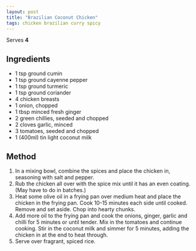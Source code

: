 ```yaml
---
layout: post
title: "Brazilian Coconut Chicken"
tags: chicken brazilian curry spicy
---
```


Serves **4**

## Ingredients

* 1 tsp ground cumin
* 1 tsp ground cayenne pepper
* 1 tsp ground turmeric
* 1 tsp ground coriander
* 4 chicken breasts
* 1 onion, chopped
* 1 tbsp minced fresh ginger
* 2 green chillies, seeded and chopped
* 2 cloves garlic, minced
* 3 tomatoes, seeded and chopped
* 1 (400ml) tin light coconut milk

## Method

1. In a mixing bowl, combine the spices and place the chicken in, seasoning with salt and
   pepper.
2. Rub the chicken all over with the spice mix until it has an even coating. (May have to do in
   batches.)
3. Heat some olive oil in a frying pan over medium heat and place the chicken in the frying pan.
   Cook 10-15 minutes each side until cooked. Remove and set aside. Chop into hearty chunks.
4. Add more oil to the frying pan and cook the onions, ginger, garlic and chilli for 5 minutes or
   until tender. Mix in the tomatoes and continue cooking. Stir in the coconut milk and simmer for
   5 minutes, adding the chicken in at the end to heat through.
5. Serve over fragrant, spiced rice.
